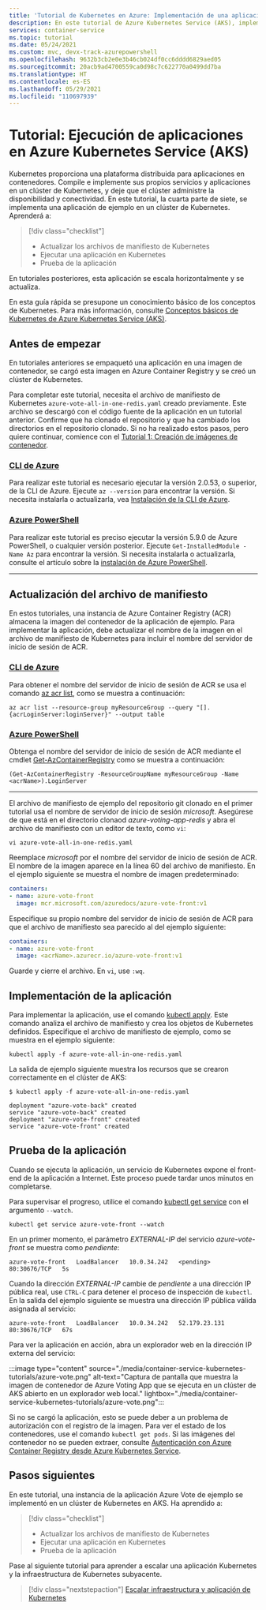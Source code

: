 ```yaml
---
title: 'Tutorial de Kubernetes en Azure: Implementación de una aplicación'
description: En este tutorial de Azure Kubernetes Service (AKS), implemente una aplicación con varios contenedores en el clúster mediante una imagen personalizada que se almacena en Azure Container Registry.
services: container-service
ms.topic: tutorial
ms.date: 05/24/2021
ms.custom: mvc, devx-track-azurepowershell
ms.openlocfilehash: 9632b3cb2e0e3b46cb024df0cc6dddd6829aed05
ms.sourcegitcommit: 20acb9ad4700559ca0d98c7c622770a0499dd7ba
ms.translationtype: HT
ms.contentlocale: es-ES
ms.lasthandoff: 05/29/2021
ms.locfileid: "110697939"
---
```

# <a name="tutorial-run-applications-in-azure-kubernetes-service-aks"></a>Tutorial: Ejecución de aplicaciones en Azure Kubernetes Service (AKS)

Kubernetes proporciona una plataforma distribuida para aplicaciones en contenedores. Compile e implemente sus propios servicios y aplicaciones en un clúster de Kubernetes, y deje que el clúster administre la disponibilidad y conectividad. En este tutorial, la cuarta parte de siete, se implementa una aplicación de ejemplo en un clúster de Kubernetes. Aprenderá a:

> [!div class="checklist"]
> * Actualizar los archivos de manifiesto de Kubernetes
> * Ejecutar una aplicación en Kubernetes
> * Prueba de la aplicación

En tutoriales posteriores, esta aplicación se escala horizontalmente y se actualiza.

En esta guía rápida se presupone un conocimiento básico de los conceptos de Kubernetes. Para más información, consulte [Conceptos básicos de Kubernetes de Azure Kubernetes Service (AKS)][kubernetes-concepts].

## <a name="before-you-begin"></a>Antes de empezar

En tutoriales anteriores se empaquetó una aplicación en una imagen de contenedor, se cargó esta imagen en Azure Container Registry y se creó un clúster de Kubernetes.

Para completar este tutorial, necesita el archivo de manifiesto de Kubernetes `azure-vote-all-in-one-redis.yaml` creado previamente. Este archivo se descargó con el código fuente de la aplicación en un tutorial anterior. Confirme que ha clonado el repositorio y que ha cambiado los directorios en el repositorio clonado. Si no ha realizado estos pasos, pero quiere continuar, comience con el [Tutorial 1: Creación de imágenes de contenedor][aks-tutorial-prepare-app].

### <a name="azure-cli"></a>[CLI de Azure](#tab/azure-cli)

Para realizar este tutorial es necesario ejecutar la versión 2.0.53, o superior, de la CLI de Azure. Ejecute `az --version` para encontrar la versión. Si necesita instalarla o actualizarla, vea [Instalación de la CLI de Azure][azure-cli-install].

### <a name="azure-powershell"></a>[Azure PowerShell](#tab/azure-powershell)

Para realizar este tutorial es preciso ejecutar la versión 5.9.0 de Azure PowerShell, o cualquier versión posterior. Ejecute `Get-InstalledModule -Name Az` para encontrar la versión. Si necesita instalarla o actualizarla, consulte el artículo sobre la [instalación de Azure PowerShell][azure-powershell-install].

---

## <a name="update-the-manifest-file"></a>Actualización del archivo de manifiesto

En estos tutoriales, una instancia de Azure Container Registry (ACR) almacena la imagen del contenedor de la aplicación de ejemplo. Para implementar la aplicación, debe actualizar el nombre de la imagen en el archivo de manifiesto de Kubernetes para incluir el nombre del servidor de inicio de sesión de ACR.

### <a name="azure-cli"></a>[CLI de Azure](#tab/azure-cli)

Para obtener el nombre del servidor de inicio de sesión de ACR se usa el comando [az acr list][az-acr-list], como se muestra a continuación:

```azurecli
az acr list --resource-group myResourceGroup --query "[].{acrLoginServer:loginServer}" --output table
```

### <a name="azure-powershell"></a>[Azure PowerShell](#tab/azure-powershell)

Obtenga el nombre del servidor de inicio de sesión de ACR mediante el cmdlet [Get-AzContainerRegistry][get-azcontainerregistry] como se muestra a continuación:

```azurepowershell
(Get-AzContainerRegistry -ResourceGroupName myResourceGroup -Name <acrName>).LoginServer
```

---

El archivo de manifiesto de ejemplo del repositorio git clonado en el primer tutorial usa el nombre de servidor de inicio de sesión *microsoft*. Asegúrese de que está en el directorio clonaod *azure-voting-app-redis* y abra el archivo de manifiesto con un editor de texto, como `vi`:

```console
vi azure-vote-all-in-one-redis.yaml
```

Reemplace *microsoft* por el nombre del servidor de inicio de sesión de ACR. El nombre de la imagen aparece en la línea 60 del archivo de manifiesto. En el ejemplo siguiente se muestra el nombre de imagen predeterminado:

```yaml
containers:
- name: azure-vote-front
  image: mcr.microsoft.com/azuredocs/azure-vote-front:v1
```

Especifique su propio nombre del servidor de inicio de sesión de ACR para que el archivo de manifiesto sea parecido al del ejemplo siguiente:

```yaml
containers:
- name: azure-vote-front
  image: <acrName>.azurecr.io/azure-vote-front:v1
```

Guarde y cierre el archivo. En `vi`, use `:wq`.

## <a name="deploy-the-application"></a>Implementación de la aplicación

Para implementar la aplicación, use el comando [kubectl apply][kubectl-apply]. Este comando analiza el archivo de manifiesto y crea los objetos de Kubernetes definidos. Especifique el archivo de manifiesto de ejemplo, como se muestra en el ejemplo siguiente:

```console
kubectl apply -f azure-vote-all-in-one-redis.yaml
```

La salida de ejemplo siguiente muestra los recursos que se crearon correctamente en el clúster de AKS:

```console
$ kubectl apply -f azure-vote-all-in-one-redis.yaml

deployment "azure-vote-back" created
service "azure-vote-back" created
deployment "azure-vote-front" created
service "azure-vote-front" created
```

## <a name="test-the-application"></a>Prueba de la aplicación

Cuando se ejecuta la aplicación, un servicio de Kubernetes expone el front-end de la aplicación a Internet. Este proceso puede tardar unos minutos en completarse.

Para supervisar el progreso, utilice el comando [kubectl get service][kubectl-get] con el argumento `--watch`.

```console
kubectl get service azure-vote-front --watch
```

En un primer momento, el parámetro *EXTERNAL-IP* del servicio *azure-vote-front* se muestra como *pendiente*:

```output
azure-vote-front   LoadBalancer   10.0.34.242   <pending>     80:30676/TCP   5s
```

Cuando la dirección *EXTERNAL-IP* cambie de *pendiente* a una dirección IP pública real, use `CTRL-C` para detener el proceso de inspección de `kubectl`. En la salida del ejemplo siguiente se muestra una dirección IP pública válida asignada al servicio:

```output
azure-vote-front   LoadBalancer   10.0.34.242   52.179.23.131   80:30676/TCP   67s
```

Para ver la aplicación en acción, abra un explorador web en la dirección IP externa del servicio:

:::image type="content" source="./media/container-service-kubernetes-tutorials/azure-vote.png" alt-text="Captura de pantalla que muestra la imagen de contenedor de Azure Voting App que se ejecuta en un clúster de AKS abierto en un explorador web local." lightbox="./media/container-service-kubernetes-tutorials/azure-vote.png":::

Si no se cargó la aplicación, esto se puede deber a un problema de autorización con el registro de la imagen. Para ver el estado de los contenedores, use el comando `kubectl get pods`. Si las imágenes del contenedor no se pueden extraer, consulte [Autenticación con Azure Container Registry desde Azure Kubernetes Service](cluster-container-registry-integration.md).

## <a name="next-steps"></a>Pasos siguientes

En este tutorial, una instancia de la aplicación Azure Vote de ejemplo se implementó en un clúster de Kubernetes en AKS. Ha aprendido a:

> [!div class="checklist"]
> * Actualizar los archivos de manifiesto de Kubernetes
> * Ejecutar una aplicación en Kubernetes
> * Prueba de la aplicación

Pase al siguiente tutorial para aprender a escalar una aplicación Kubernetes y la infraestructura de Kubernetes subyacente.

> [!div class="nextstepaction"]
> [Escalar infraestructura y aplicación de Kubernetes][aks-tutorial-scale]

<!-- LINKS - external -->
[kubectl-apply]: https://kubernetes.io/docs/reference/generated/kubectl/kubectl-commands#apply
[kubectl-create]: https://kubernetes.io/docs/reference/generated/kubectl/kubectl-commands#create
[kubectl-get]: https://kubernetes.io/docs/reference/generated/kubectl/kubectl-commands#get

<!-- LINKS - internal -->
[aks-tutorial-prepare-app]: ./tutorial-kubernetes-prepare-app.md
[aks-tutorial-scale]: ./tutorial-kubernetes-scale.md
[az-acr-list]: /cli/azure/acr
[azure-cli-install]: /cli/azure/install-azure-cli
[kubernetes-concepts]: concepts-clusters-workloads.md
[kubernetes-service]: concepts-network.md#services
[azure-powershell-install]: /powershell/azure/install-az-ps
[get-azcontainerregistry]: /powershell/module/az.containerregistry/get-azcontainerregistry
